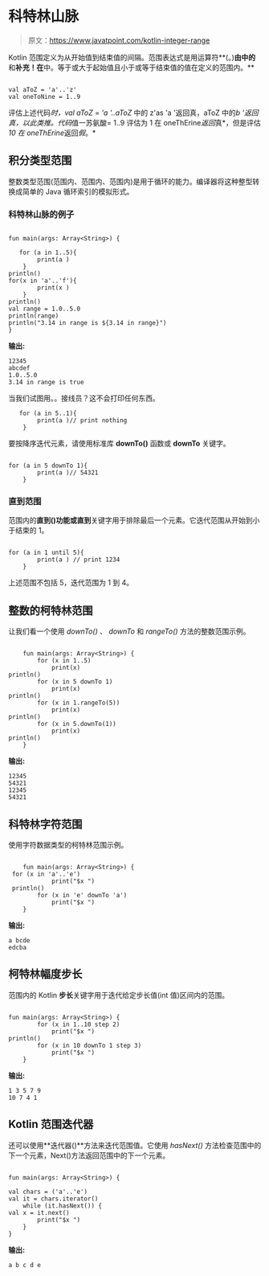 # 科特林山脉

> 原文：<https://www.javatpoint.com/kotlin-integer-range>

Kotlin 范围定义为从开始值到结束值的间隔。范围表达式是用运算符**(。)**由中的**和**补充！在**中。等于或大于起始值且小于或等于结束值的值在定义的范围内。**

```

val aToZ = 'a'..'z'
val oneToNine = 1..9

```

评估上述代码*时，val aToZ = 'a '..aToZ* 中的 z'as 'a '返回真，aToZ 中的*b '返回真，以此类推。代码*值一苏氨酸= 1..9 评估为 1 在 oneThErine*返回*真*，但是评估 *10 在 oneThErine*返回*假*。*

## 积分类型范围

整数类型范围(范围内、范围内、范围内)是用于循环的能力。编译器将这种整型转换成简单的 Java 循环索引的模拟形式。

### 科特林山脉的例子

```

fun main(args: Array<String>) {

   for (a in 1..5){
        print(a )
    }
println()
for(x in 'a'..'f'){
        print(x )
    }
println()
val range = 1.0..5.0
println(range)
println("3.14 in range is ${3.14 in range}")
}

```

**输出:**

```
12345
abcdef
1.0..5.0
3.14 in range is true

```

当我们试图用。。接线员？这不会打印任何东西。

```
   for (a in 5..1){
        print(a )// print nothing
    }

```

要按降序迭代元素，请使用标准库 **downTo()** 函数或 **downTo** 关键字。

```

for (a in 5 downTo 1){
        print(a )// 54321
    }

```

### 直到范围

范围内的**直到()**功能或**直到**关键字用于排除最后一个元素。它迭代范围从开始到小于结束的 1。

```

for (a in 1 until 5){
        print(a ) // print 1234
    }

```

上述范围不包括 5，迭代范围为 1 到 4。

## 整数的柯特林范围

让我们看一个使用 *downTo()* 、 *downTo* 和 *rangeTo()* 方法的整数范围示例。

```

    fun main(args: Array<String>) {
        for (x in 1..5)
            print(x)
println()
        for (x in 5 downTo 1)
            print(x)
println()
        for (x in 1.rangeTo(5))
            print(x)
println()
        for (x in 5.downTo(1))
            print(x)
println()
    }

```

**输出:**

```
12345
54321
12345
54321

```

## 科特林字符范围

使用字符数据类型的柯特林范围示例。

```

    fun main(args: Array<String>) {
 for (x in 'a'..'e')
            print("$x ")
 println()
        for (x in 'e' downTo 'a')
            print("$x ")
    }

```

**输出:**

```
a bcde
edcba

```

## 柯特林幅度步长

范围内的 Kotlin **步长**关键字用于迭代给定步长值(int 值)区间内的范围。

```

fun main(args: Array<String>) {
        for (x in 1..10 step 2)
            print("$x ")
println()
        for (x in 10 downTo 1 step 3)
            print("$x ")
    }

```

**输出:**

```
1 3 5 7 9 
10 7 4 1

```

## Kotlin 范围迭代器

还可以使用**迭代器()**方法来迭代范围值。它使用 *hasNext()* 方法检查范围中的下一个元素，Next()方法返回范围中的下一个元素。

```

fun main(args: Array<String>) {

val chars = ('a'..'e')
val it = chars.iterator()
    while (it.hasNext()) {
val x = it.next()
        print("$x ")
    }
}

```

**输出:**

```
a b c d e

```